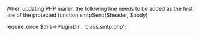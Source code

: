 When updating PHP mailer, the following line needs to be added as the first line of the
protected function smtpSend($header, $body)

require_once $this->PluginDir . 'class.smtp.php';
